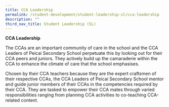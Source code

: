 ```yaml
---
title: CCA Leadership
permalink: /student-development/student-leadership-sl/cca-leadership
description: ""
third_nav_title: Student Leadership (SL)
---
```

<p><strong>CCA Leadership</strong></p>
<p>The CCAs are an important community of care in the school and the CCA Leaders of Peicai Secondary School perpetuate this by looking out for their CCA peers and juniors. They actively build up the camaraderie within the CCA to enhance the climate of care that the school emphasises.</p>
<p>Chosen by their CCA teachers because they are the expert craftsmen of their respective CCAs, the CCA Leaders of Peicai Secondary School mentor and guide junior members of their CCAs in the competencies required by their CCA. They are tasked to empower their CCA mates through varied responsibilities ranging from planning CCA activities to co-teaching CCA-related content.</p>
